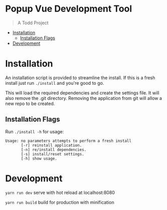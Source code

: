# Popup Vue Development Tool
> A Todd Project

- [Installation](#installation)
  * [Installation Flags](#installation-flags)
- [Development](#development)

# <a name="installation"></a> Installation
An installation script is provided to streamline the install. 
If this is a fresh install just run `./install` and you're good
to go. 

This will load the required dependencies and create the settings file.
It will also remove the .git directory. Removing the application from
git will allow a new repo to be created. 

## <a name="installation-flags"></a> Installation Flags

Run `./install -h` for usage:
```
Usage: no parameters attempts to perform a fresh install
       [-r] reinstall application.
       [-n] re/install dependencies.
       [-s] install/reset settings.
       [-h] show usage.
```

# <a name="development"></a>Development 

`yarn run dev` serve with hot reload at localhost:8080


`yarn run build` build for production with minification 

